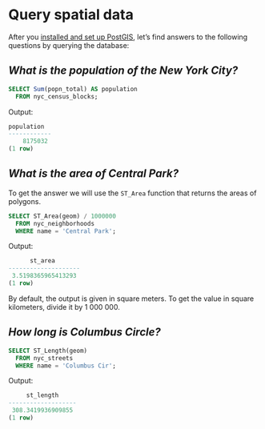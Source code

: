 # Query spatial data

After you [installed and set up PostGIS](postgis-deploy.md), let’s find answers to the following questions by querying the database:

## *What is the population of the New York City?*

```sql
SELECT Sum(popn_total) AS population
  FROM nyc_census_blocks;
```

Output:

```{.sql .no-copy}
population
------------
    8175032
(1 row)
```

## *What is the area of Central Park?*

To get the answer we will use the `ST_Area` function that returns the areas of polygons.

```sql
SELECT ST_Area(geom) / 1000000
  FROM nyc_neighborhoods
  WHERE name = 'Central Park';
```

Output:

```{.sql .no-copy}
      st_area
--------------------
 3.5198365965413293
(1 row)
```

By default, the output is given in square meters. To get the value in square kilometers, divide it by 1 000 000.

## *How long is Columbus Circle?*

```sql
SELECT ST_Length(geom)
  FROM nyc_streets
  WHERE name = 'Columbus Cir';
```

Output:

```{.sql .no-copy}
     st_length
-------------------
 308.3419936909855
(1 row)
```
